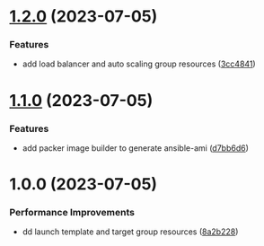 # [1.2.0](https://github.com/Majid-dev/end-to-end-automation/compare/1.1.0...1.2.0) (2023-07-05)


### Features

* add load balancer and auto scaling group resources ([3cc4841](https://github.com/Majid-dev/end-to-end-automation/commit/3cc4841c7845d09ebe92be2bcbedebefcf63bc2e))

# [1.1.0](https://github.com/Majid-dev/end-to-end-automation/compare/1.0.0...1.1.0) (2023-07-05)


### Features

* add packer image builder to generate ansible-ami ([d7bb6d6](https://github.com/Majid-dev/end-to-end-automation/commit/d7bb6d6ae6b65b51dae0bec89c459d01c30f39b6))

# 1.0.0 (2023-07-05)


### Performance Improvements

* dd launch template and target group resources ([8a2b228](https://github.com/Majid-dev/end-to-end-automation/commit/8a2b228fef7df8707d79ab30c5c789c00d51c208))
